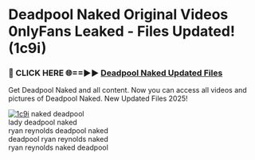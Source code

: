 # Deadpool Naked Original Videos 0nlyFans Leaked - Files Updated! (1c9i)

<h3>🔴 CLICK HERE 🌐==►► <a href="https://tinyurl.com/yckcrads" rel="nofollow">Deadpool Naked Updated Files</a></h3>

Get Deadpool Naked and all content. Now you can access all videos and pictures of Deadpool Naked. New Updated Files 2025!

[![1c9i](https://i.imgur.com/hpKpOFt.gif)](https://tinyurl.com/yckcrads)
naked deadpool<br>
lady deadpool naked<br>
ryan reynolds deadpool naked<br>
deadpool ryan reynolds naked<br>
ryan reynolds naked deadpool